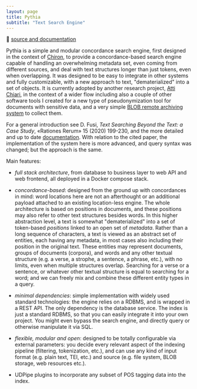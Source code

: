 ```yaml
---
layout: page
title: Pythia
subtitle: "Text Search Engine"
---
```


📖 [source and documentation](https://github.com/vedph/pythia)

Pythia is a simple and modular concordance search engine, first designed in the context of [Chiron](chiron.md), to provide a concordance-based search engine capable of handling an overwhelming metadata set, even coming from different sources, and deal with text structures longer than just tokens, even when overlapping. It was designed to be easy to integrate in other systems and fully customizable, with a new approach to text, "dematerialized" into a set of objects. It is currently adopted by another research project, [Atti Chiari](https://attichiari.unige.it/), in the context of a wider flow including also a couple of other software tools I created for a new type of pseudonymization tool for documents with sensitive data, and a very simple [BLOB remote archiving system](https://github.com/vedph/simple-blob) to collect them.

For a general introduction see D. Fusi, _Text Searching Beyond the Text: a Case Study_, «Rationes Rerum» 15 (2020) 199-230, and the more detailed and up to date [documentation](https://github.com/vedph/pythia). With relation to the cited paper, the implementation of the system here is more advanced, and query syntax was changed; but the approach is the same.

Main features:

- _full stack architecture_, from database to business layer to web API and web frontend, all deployed in a Docker compose stack.

- _concordance-based_: designed from the ground up with concordances in mind: word locations here are not an afterthought or an additional payload attached to an existing location-less engine. The whole architecture is based on positions in documents, and these positions may also refer to other text structures besides words. In this higher abstraction level, a text is somewhat "dematerialized" into a set of token-based _positions_ linked to an open set of _metadata_. Rather than a long sequence of characters, a text is viewed as an abstract set of entities, each having any metadata, in most cases also including their position in the original text. These entities may represent documents, groups of documents (corpora), and words and any other textual structure (e.g. a verse, a strophe, a sentence, a phrase, etc.), with no limits, even when multiple structures overlap. Searching for a verse or a sentence, or whatever other textual structure is equal to searching for a word; and we can freely mix and combine these different entity types in a query.

- _minimal dependencies_: simple implementation with widely used standard technologies: the engine relies on a RDBMS, and is wrapped in a REST API. The only dependency is the database service. The index is just a standard RDBMS, so that you can easily integrate it into your own project. You might even bypass the search engine, and directly query or otherwise manipulate it via SQL.

- _flexible, modular and open_: designed to be totally configurable via external parameters: you decide every relevant aspect of the indexing pipeline (filtering, tokenization, etc.), and can use any kind of input format (e.g. plain text, TEI, etc.) and source (e.g. file system, BLOB storage, web resources etc.).

- UDPipe plugins to incorporate any subset of POS tagging data into the index.
